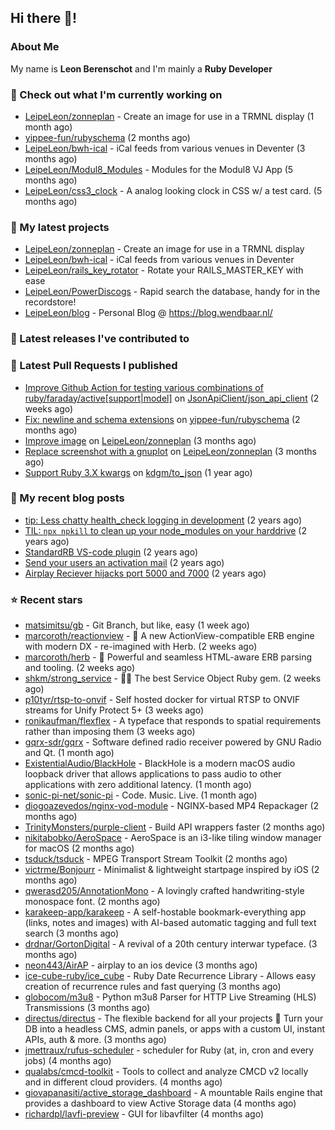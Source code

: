 ## Hi there 👋!

### About Me

My name is **Leon Berenschot** and I'm mainly a **Ruby Developer**
<br>

### 👷 Check out what I'm currently working on

- [LeipeLeon/zonneplan](https://github.com/LeipeLeon/zonneplan) - Create an image for use in a TRMNL display (1 month ago)
- [yippee-fun/rubyschema](https://github.com/yippee-fun/rubyschema) (2 months ago)
- [LeipeLeon/bwh-ical](https://github.com/LeipeLeon/bwh-ical) - iCal feeds from various venues in Deventer (3 months ago)
- [LeipeLeon/Modul8_Modules](https://github.com/LeipeLeon/Modul8_Modules) - Modules for the Modul8 VJ App (5 months ago)
- [LeipeLeon/css3_clock](https://github.com/LeipeLeon/css3_clock) - A analog looking clock in CSS w/ a test card. (5 months ago)

### 🌱 My latest projects

- [LeipeLeon/zonneplan](https://github.com/LeipeLeon/zonneplan) - Create an image for use in a TRMNL display
- [LeipeLeon/bwh-ical](https://github.com/LeipeLeon/bwh-ical) - iCal feeds from various venues in Deventer
- [LeipeLeon/rails_key_rotator](https://github.com/LeipeLeon/rails_key_rotator) - Rotate your RAILS_MASTER_KEY with ease
- [LeipeLeon/PowerDiscogs](https://github.com/LeipeLeon/PowerDiscogs) - Rapid search the database, handy for in the recordstore!
- [LeipeLeon/blog](https://github.com/LeipeLeon/blog) - Personal Blog @ https://blog.wendbaar.nl/

### 🔭 Latest releases I've contributed to


### 🔨 Latest Pull Requests I published

- [Improve Github Action for testing various combinations of ruby/faraday/active[support|model]](https://github.com/JsonApiClient/json_api_client/pull/415) on [JsonApiClient/json_api_client](https://github.com/JsonApiClient/json_api_client) (2 weeks ago)
- [Fix: newline and schema extensions](https://github.com/yippee-fun/rubyschema/pull/23) on [yippee-fun/rubyschema](https://github.com/yippee-fun/rubyschema) (2 months ago)
- [Improve image](https://github.com/LeipeLeon/zonneplan/pull/2) on [LeipeLeon/zonneplan](https://github.com/LeipeLeon/zonneplan) (3 months ago)
- [Replace screenshot with a gnuplot](https://github.com/LeipeLeon/zonneplan/pull/1) on [LeipeLeon/zonneplan](https://github.com/LeipeLeon/zonneplan) (3 months ago)
- [Support Ruby 3.X kwargs](https://github.com/kdgm/to_json/pull/3) on [kdgm/to_json](https://github.com/kdgm/to_json) (1 year ago)

### 📜 My recent blog posts

- [tip: Less chatty health_check logging in development](https://www.wendbaar.nl/posts/2023/07/tip_less_chatty_health_check_logging_in_development) (2 years ago)
- [TIL: `npx npkill` to clean up your node_modules on your harddrive](https://www.wendbaar.nl/posts/2023/03/til_npx_npkill_to_clean_up_your_node_modules_on_your_harddrive) (2 years ago)
- [StandardRB VS-code plugin](https://www.wendbaar.nl/posts/2023/02/standardrb_vscode_plugin) (2 years ago)
- [Send your users an activation mail](https://www.wendbaar.nl/posts/2023/02/send_your_users_an_activation_mail) (2 years ago)
- [Airplay Reciever hijacks port 5000 and 7000](https://www.wendbaar.nl/posts/2023/02/airplay_reciever_hijacks_port_5000_and_7000) (2 years ago)

### ⭐ Recent stars

- [matsimitsu/gb](https://github.com/matsimitsu/gb) - Git Branch, but like, easy (1 week ago)
- [marcoroth/reactionview](https://github.com/marcoroth/reactionview) - 🌱 A new ActionView-compatible ERB engine with modern DX - re-imagined with Herb. (2 weeks ago)
- [marcoroth/herb](https://github.com/marcoroth/herb) - 🌿 Powerful and seamless HTML-aware ERB parsing and tooling. (2 weeks ago)
- [shkm/strong_service](https://github.com/shkm/strong_service) - 💪🏼 The best Service Object Ruby gem. (2 weeks ago)
- [p10tyr/rtsp-to-onvif](https://github.com/p10tyr/rtsp-to-onvif) - Self hosted docker for virtual RTSP to ONVIF streams for Unify Protect 5&#43; (3 weeks ago)
- [ronikaufman/flexflex](https://github.com/ronikaufman/flexflex) - A typeface that responds to spatial requirements rather than imposing them (3 weeks ago)
- [gqrx-sdr/gqrx](https://github.com/gqrx-sdr/gqrx) - Software defined radio receiver powered by GNU Radio and Qt. (1 month ago)
- [ExistentialAudio/BlackHole](https://github.com/ExistentialAudio/BlackHole) - BlackHole is a modern macOS audio loopback driver that allows applications to pass audio to other applications with zero additional latency. (1 month ago)
- [sonic-pi-net/sonic-pi](https://github.com/sonic-pi-net/sonic-pi) - Code. Music. Live. (1 month ago)
- [diogoazevedos/nginx-vod-module](https://github.com/diogoazevedos/nginx-vod-module) - NGINX-based MP4 Repackager (2 months ago)
- [TrinityMonsters/purple-client](https://github.com/TrinityMonsters/purple-client) - Build API wrappers faster (2 months ago)
- [nikitabobko/AeroSpace](https://github.com/nikitabobko/AeroSpace) - AeroSpace is an i3-like tiling window manager for macOS (2 months ago)
- [tsduck/tsduck](https://github.com/tsduck/tsduck) - MPEG Transport Stream Toolkit  (2 months ago)
- [victrme/Bonjourr](https://github.com/victrme/Bonjourr) - Minimalist &amp; lightweight startpage inspired by iOS (2 months ago)
- [qwerasd205/AnnotationMono](https://github.com/qwerasd205/AnnotationMono) - A lovingly crafted handwriting-style monospace font. (2 months ago)
- [karakeep-app/karakeep](https://github.com/karakeep-app/karakeep) - A self-hostable bookmark-everything app (links, notes and images) with AI-based automatic tagging and full text search (3 months ago)
- [drdnar/GortonDigital](https://github.com/drdnar/GortonDigital) - A revival of a 20th century interwar typeface. (3 months ago)
- [neon443/AirAP](https://github.com/neon443/AirAP) - airplay to an ios device (3 months ago)
- [ice-cube-ruby/ice_cube](https://github.com/ice-cube-ruby/ice_cube) - Ruby Date Recurrence Library - Allows easy creation of recurrence rules and fast querying (3 months ago)
- [globocom/m3u8](https://github.com/globocom/m3u8) - Python m3u8 Parser for HTTP Live Streaming (HLS) Transmissions (3 months ago)
- [directus/directus](https://github.com/directus/directus) - The flexible backend for all your projects 🐰 Turn your DB into a headless CMS, admin panels, or apps with a custom UI, instant APIs, auth &amp; more. (3 months ago)
- [jmettraux/rufus-scheduler](https://github.com/jmettraux/rufus-scheduler) - scheduler for Ruby (at, in, cron and every jobs) (4 months ago)
- [qualabs/cmcd-toolkit](https://github.com/qualabs/cmcd-toolkit) - Tools to collect and analyze CMCD v2 locally and in different cloud providers. (4 months ago)
- [giovapanasiti/active_storage_dashboard](https://github.com/giovapanasiti/active_storage_dashboard) - A mountable Rails engine that provides a dashboard to view Active Storage data (4 months ago)
- [richardpl/lavfi-preview](https://github.com/richardpl/lavfi-preview) - GUI for libavfilter (4 months ago)

